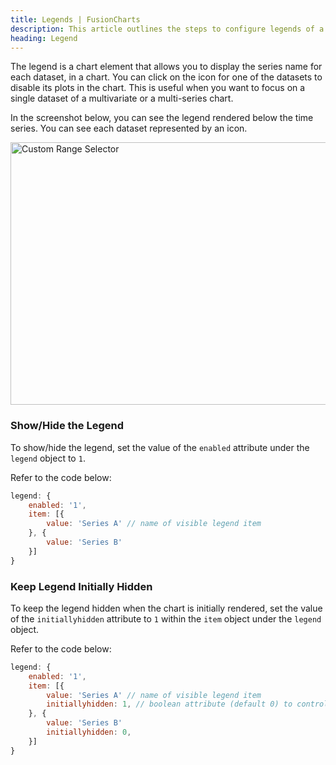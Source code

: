 ```yaml
---
title: Legends | FusionCharts
description: This article outlines the steps to configure legends of a time-series chart.
heading: Legend
---
```


The legend is a chart element that allows you to display the series name for each dataset, in a chart. You can click on the icon for one of the datasets to disable its plots in the chart. This is useful when you want to focus on a single dataset of a multivariate or a multi-series chart.

In the screenshot below, you can see the legend rendered below the time series. You can see each dataset represented by an icon.

<img src="{% site.BASE_URL %}/images/time-component-legend.png" alt="Custom Range Selector" width="700" height="420">

### Show/Hide the Legend

To show/hide the legend, set the value of the `enabled` attribute under the `legend` object to `1`.

Refer to the code below:

```javascript
legend: {
    enabled: '1',
    item: [{
        value: 'Series A' // name of visible legend item
    }, {
        value: 'Series B'
    }]
}
```

### Keep Legend Initially Hidden

To keep the legend hidden when the chart is initially rendered, set the value of the `initiallyhidden` attribute to `1` within the `item` object under the `legend` object.

Refer to the code below:

```javascript
legend: {
    enabled: '1',
    item: [{
        value: 'Series A' // name of visible legend item
        initiallyhidden: 1, // boolean attribute (default 0) to control the visibility of plot
    }, {
        value: 'Series B'
        initiallyhidden: 0,
    }]
}
```
